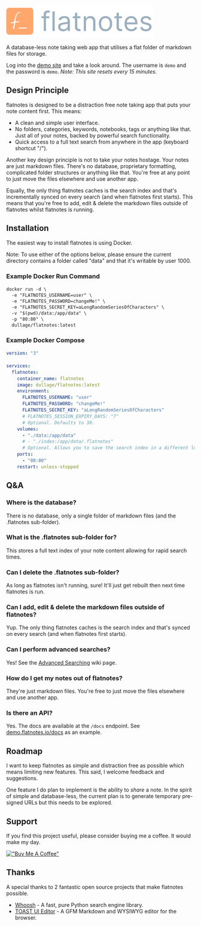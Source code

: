 ![Logo](docs/logo.svg)

A database-less note taking web app that utilises a flat folder of markdown files for storage.

Log into the [demo site](https://demo.flatnotes.io) and take a look around. The username is `demo` and the password is `demo`. *Note: This site resets every 15 minutes.*


## Design Principle

flatnotes is designed to be a distraction free note taking app that puts your note content first. This means:

* A clean and simple user interface.
* No folders, categories, keywords, notebooks, tags or anything like that. Just all of your notes, backed by powerful search functionality.
* Quick access to a full text search from anywhere in the app (keyboard shortcut "/").

Another key design principle is not to take your notes hostage. Your notes are just markdown files. There's no database, proprietary formatting, complicated folder structures or anything like that. You're free at any point to just move the files elsewhere and use another app.

Equally, the only thing flatnotes caches is the search index and that's incrementally synced on every search (and when flatnotes first starts). This means that you're free to add, edit & delete the markdown files outside of flatnotes whilst flatnotes is running.


## Installation

The easiest way to install flatnotes is using Docker.

Note: To use either of the options below, please ensure the current directory contains a folder called "data" and that it's writable by user 1000.

### Example Docker Run Command

```shell
docker run -d \
  -e "FLATNOTES_USERNAME=user" \
  -e "FLATNOTES_PASSWORD=changeMe!" \
  -e "FLATNOTES_SECRET_KEY=aLongRandomSeriesOfCharacters" \
  -v "$(pwd)/data:/app/data" \
  -p "80:80" \
  dullage/flatnotes:latest
```

### Example Docker Compose
```yaml
version: "3"

services:
  flatnotes:
    container_name: flatnotes
    image: dullage/flatnotes:latest
    environment:
      FLATNOTES_USERNAME: "user"
      FLATNOTES_PASSWORD: "changeMe!"
      FLATNOTES_SECRET_KEY: "aLongRandomSeriesOfCharacters"
      # FLATNOTES_SESSION_EXPIRY_DAYS: "7"
      # Optional. Defaults to 30.
    volumes:
      - "./data:/app/data"
      # - "./index:/app/data/.flatnotes"
      # Optional. Allows you to save the search index in a different location. 
    ports:
      - "80:80"
    restart: unless-stopped
```


## Q&A

### Where is the database?
There is no database, only a single folder of markdown files (and the .flatnotes sub-folder).

### What is the .flatnotes sub-folder for?
This stores a full text index of your note content allowing for rapid search times.

### Can I delete the .flatnotes sub-folder?
As long as flatnotes isn't running, sure! It'll just get rebuilt then next time flatnotes is run.

### Can I add, edit & delete the markdown files outside of flatnotes?
Yup. The only thing flatnotes caches is the search index and that's synced on every search (and when flatnotes first starts).

### Can I perform advanced searches?
Yes! See the [Advanced Searching](https://github.com/Dullage/flatnotes/wiki/Advanced-Searching) wiki page.

### How do I get my notes out of flatnotes?
They're just markdown files.  You're free to just move the files elsewhere and use another app.

### Is there an API?
Yes. The docs are available at the `/docs` endpoint. See [demo.flatnotes.io/docs](https://demo.flatnotes.io/docs) as an example.


## Roadmap

I want to keep flatnotes as simple and distraction free as possible which means limiting new features. This said, I welcome feedback and suggestions.

One feature I do plan to implement is the ability to *share* a note. In the spirit of simple and database-less, the current plan is to generate temporary pre-signed URLs but this needs to be explored.


## Support

If you find this project useful, please consider buying me a coffee. It would make my day.

[!["Buy Me A Coffee"](https://www.buymeacoffee.com/assets/img/custom_images/orange_img.png)](https://www.buymeacoffee.com/dullage)

## Thanks

A special thanks to 2 fantastic open source projects that make flatnotes possible.

* [Whoosh](https://whoosh.readthedocs.io/en/latest/intro.html) - A fast, pure Python search engine library.
* [TOAST UI Editor](https://ui.toast.com/tui-editor) - A GFM Markdown and WYSIWYG editor for the browser.
